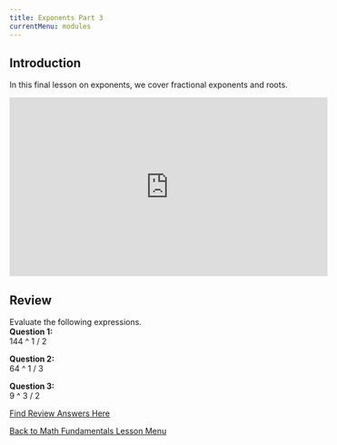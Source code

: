 ```yaml
---
title: Exponents Part 3
currentMenu: modules
---
```


## Introduction  

In this final lesson on exponents, we cover fractional exponents and roots.

<div class="youtube-wrapper"><iframe width="560" height="315" src="https://www.youtube.com/embed/aYE26a5E1iU?list=PL238F98B2C6422A95" frameborder="0" allowfullscreen></iframe></div>

## Review  
Evaluate the following expressions.  
**Question 1:**  
144 ^ 1 / 2  

**Question 2:**  
64 ^ 1 / 3  
 
**Question 3:**  
9 ^ 3 / 2  

[Find Review Answers Here](../../ANSWERS.md)  

[Back to Math Fundamentals Lesson Menu](../)